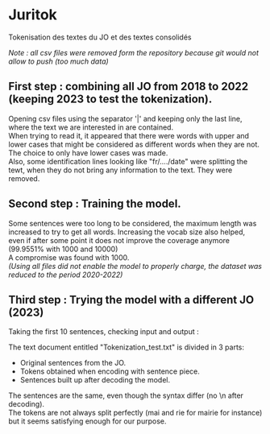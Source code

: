 # Juritok
Tokenisation des textes du JO et des textes consolidés  
  
*Note : all csv files were removed form the repository because git would not allow to push (too much data)*
## First step : combining all JO from 2018 to 2022 (keeping 2023 to test the tokenization).
Opening csv files using the separator '|' and keeping only the last line, where the text we are interested in are contained.  
When trying to read it, it appeared that there were words with upper and lower cases that might be considered as different words when they are not. The choice to only have lower cases was made.  
Also, some identification lines looking like "fr/..../date" were splitting the tewt, when they do not bring any information to the text. They were removed.

## Second step : Training the model.
Some sentences were too long to be considered, the maximum length was increased to try to get all words.
Increasing the vocab size also helped, even if after some point it does not improve the coverage anymore (99.9551% with 1000 and 10000)  
A compromise was found with 1000.  
*(Using all files did not enable the model to properly charge, the dataset was reduced to the period 2020-2022)*

## Third step : Trying the model with a different JO (2023)
Taking the first 10 sentences, checking input and output :

The text document entitled "Tokenization_test.txt" is divided in 3 parts:
- Original sentences from the JO.
- Tokens obtained when encoding with sentence piece.
- Sentences built up after decoding the model.  

The sentences are the same, even though the syntax differ (no \n after decoding).  
The tokens are not always split perfectly (mai and rie for mairie for instance) but it seems satisfying enough for our purpose.